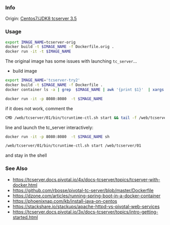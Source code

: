 ### Info

Origin: [Centos7/JDK8 tcserver 3.5](https://github.com/rbosse/pivotal-tc-server)
### Usage
```sh
export IMAGE_NAME=tcserver-orig
docker build -t $IMAGE_NAME -f Dockerfile.orig .
docker run -it -t $IMAGE_NAME
```
The original image has some issues with launching `tc_server`...

* build image
```sh
export IMAGE_NAME='tcserver-try2'
docker build -t $IMAGE_NAME -f Dockerfile .
docker container ls -a | grep  $IMAGE_NAME | awk '{print $1}'  | xargs docker container rm
```
```sh
docker run -it -p 8080:8080  -t $IMAGE_NAME
```
if it does not work, comment the
```sh
CMD /web/tcserver/01/bin/tcruntime-ctl.sh start && tail -f /web/tcserver/01/logs/catalina.out
```
 line and launch the tc_server  interactively:

```sh
docker run -it -p 8080:8080  -t $IMAGE_NAME sh
```
```sh
/web/tcserver/01/bin/tcruntime-ctl.sh start /web/tcserver/01
```
and stay in the shell





### See Also

  * https://tcserver.docs.pivotal.io/4x/docs-tcserver/topics/tcserver-with-docker.html
  * https://github.com/rbosse/pivotal-tc-server/blob/master/Dockerfile
  * https://dzone.com/articles/running-spring-boot-in-a-docker-container
  * https://phoenixnap.com/kb/install-java-on-centos
  * https://stackshare.io/stackups/apache-httpd-vs-pivotal-web-services
  * https://tcserver.docs.pivotal.io/3x/docs-tcserver/topics/intro-getting-started.html
